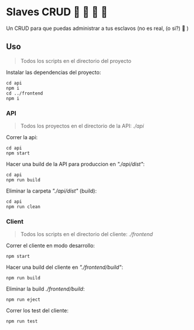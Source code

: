 # Slaves CRUD 🎉 🎊 🥳 🦄

Un CRUD para que puedas administrar a tus esclavos (no es real, (o si?) 🧐 )

## Uso

>  Todos los scripts en el directorio del proyecto

Instalar las dependencias del proyecto:

    cd api
    npm i
    cd ../frontend
    npm i
    
### API

>  Todos los proyectos en el directorio de la API: *./api*

Correr la api:

    cd api
    npm start

Hacer una build de la API para produccion en *"./api/dist"*:

    cd api
    npm run build

Eliminar la carpeta *"./api/dist"* (build):

    cd api
    npm run clean

### Client

>  Todos los scripts en el directorio del cliente: *./frontend*

Correr el cliente en modo desarrollo:

    npm start

Hacer una build del cliente en *"./frontend/build"*:

    npm run build

Eliminar la build *./frontend/build*:

    npm run eject

Correr los test del cliente:

    npm run test
